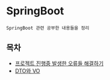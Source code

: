 # SpringBoot

`SpringBoot 관련 공부한 내용들을 정리`

## 목차

-  [프로젝트 진행중 발생한 오류들 해결하기](https://github.com/youngho-j/TIL/blob/main/SpringBoot/solved.md)  
-  [DTO와 VO](https://github.com/youngho-j/TIL/blob/main/SpringBoot/DTO_VO.md)    
